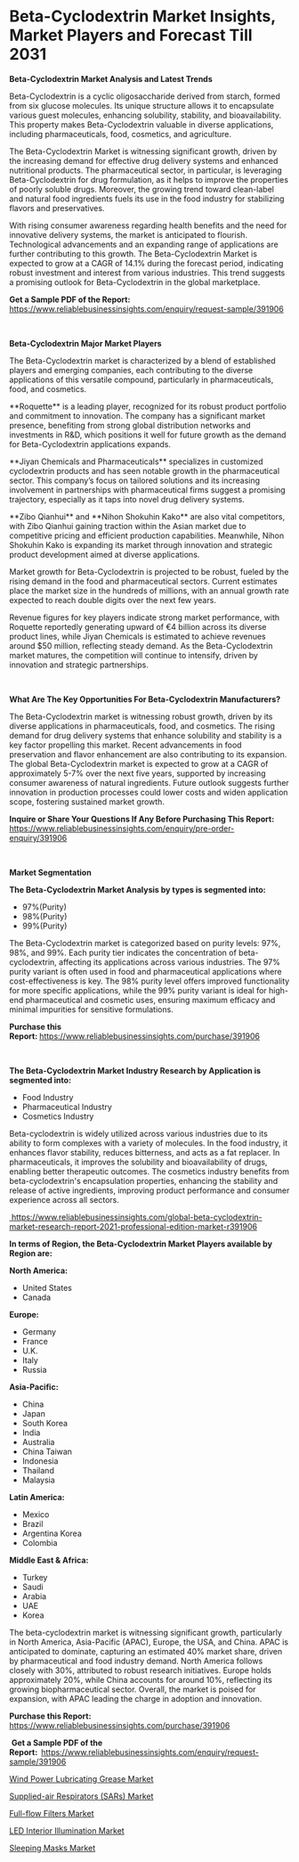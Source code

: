 <p><h1>Beta-Cyclodextrin Market Insights, Market Players and Forecast Till 2031</h1></p><p><strong>Beta-Cyclodextrin Market Analysis and Latest Trends</strong></p>
<p><p>Beta-Cyclodextrin is a cyclic oligosaccharide derived from starch, formed from six glucose molecules. Its unique structure allows it to encapsulate various guest molecules, enhancing solubility, stability, and bioavailability. This property makes Beta-Cyclodextrin valuable in diverse applications, including pharmaceuticals, food, cosmetics, and agriculture.</p><p>The Beta-Cyclodextrin Market is witnessing significant growth, driven by the increasing demand for effective drug delivery systems and enhanced nutritional products. The pharmaceutical sector, in particular, is leveraging Beta-Cyclodextrin for drug formulation, as it helps to improve the properties of poorly soluble drugs. Moreover, the growing trend toward clean-label and natural food ingredients fuels its use in the food industry for stabilizing flavors and preservatives.</p><p>With rising consumer awareness regarding health benefits and the need for innovative delivery systems, the market is anticipated to flourish. Technological advancements and an expanding range of applications are further contributing to this growth. The Beta-Cyclodextrin Market is expected to grow at a CAGR of 14.1% during the forecast period, indicating robust investment and interest from various industries. This trend suggests a promising outlook for Beta-Cyclodextrin in the global marketplace.</p></p>
<p><strong>Get a Sample PDF of the Report:&nbsp;</strong> <a href="https://www.reliablebusinessinsights.com/enquiry/request-sample/391906?utm_campaign=1686&utm_medium=2&utm_source=Github&utm_content=ia&utm_term=26102024&utm_id=beta-cyclodextrin">https://www.reliablebusinessinsights.com/enquiry/request-sample/391906</a></p>
<p>&nbsp;</p>
<p><strong>Beta-Cyclodextrin Major Market Players</strong></p>
<p><p>The Beta-Cyclodextrin market is characterized by a blend of established players and emerging companies, each contributing to the diverse applications of this versatile compound, particularly in pharmaceuticals, food, and cosmetics.</p><p>**Roquette** is a leading player, recognized for its robust product portfolio and commitment to innovation. The company has a significant market presence, benefiting from strong global distribution networks and investments in R&D, which positions it well for future growth as the demand for Beta-Cyclodextrin applications expands.</p><p>**Jiyan Chemicals and Pharmaceuticals** specializes in customized cyclodextrin products and has seen notable growth in the pharmaceutical sector. This company’s focus on tailored solutions and its increasing involvement in partnerships with pharmaceutical firms suggest a promising trajectory, especially as it taps into novel drug delivery systems.</p><p>**Zibo Qianhui** and **Nihon Shokuhin Kako** are also vital competitors, with Zibo Qianhui gaining traction within the Asian market due to competitive pricing and efficient production capabilities. Meanwhile, Nihon Shokuhin Kako is expanding its market through innovation and strategic product development aimed at diverse applications.</p><p>Market growth for Beta-Cyclodextrin is projected to be robust, fueled by the rising demand in the food and pharmaceutical sectors. Current estimates place the market size in the hundreds of millions, with an annual growth rate expected to reach double digits over the next few years.</p><p>Revenue figures for key players indicate strong market performance, with Roquette reportedly generating upward of €4 billion across its diverse product lines, while Jiyan Chemicals is estimated to achieve revenues around $50 million, reflecting steady demand. As the Beta-Cyclodextrin market matures, the competition will continue to intensify, driven by innovation and strategic partnerships.</p></p>
<p>&nbsp;</p>
<p><strong>What Are The Key Opportunities For Beta-Cyclodextrin Manufacturers?</strong></p>
<p><p>The Beta-Cyclodextrin market is witnessing robust growth, driven by its diverse applications in pharmaceuticals, food, and cosmetics. The rising demand for drug delivery systems that enhance solubility and stability is a key factor propelling this market. Recent advancements in food preservation and flavor enhancement are also contributing to its expansion. The global Beta-Cyclodextrin market is expected to grow at a CAGR of approximately 5-7% over the next five years, supported by increasing consumer awareness of natural ingredients. Future outlook suggests further innovation in production processes could lower costs and widen application scope, fostering sustained market growth.</p></p>
<p><strong>Inquire or Share Your Questions If Any Before Purchasing This Report:</strong> <a href="https://www.reliablebusinessinsights.com/enquiry/pre-order-enquiry/391906?utm_campaign=1686&utm_medium=2&utm_source=Github&utm_content=ia&utm_term=26102024&utm_id=beta-cyclodextrin">https://www.reliablebusinessinsights.com/enquiry/pre-order-enquiry/391906</a></p>
<p>&nbsp;</p>
<p><strong>Market Segmentation</strong></p>
<p><strong>The Beta-Cyclodextrin Market Analysis by types is segmented into:</strong></p>
<p><ul><li>97%(Purity)</li><li>98%(Purity)</li><li>99%(Purity)</li></ul></p>
<p><p>The Beta-Cyclodextrin market is categorized based on purity levels: 97%, 98%, and 99%. Each purity tier indicates the concentration of beta-cyclodextrin, affecting its applications across various industries. The 97% purity variant is often used in food and pharmaceutical applications where cost-effectiveness is key. The 98% purity level offers improved functionality for more specific applications, while the 99% purity variant is ideal for high-end pharmaceutical and cosmetic uses, ensuring maximum efficacy and minimal impurities for sensitive formulations.</p></p>
<p><strong>Purchase this Report:&nbsp;</strong><a href="https://www.reliablebusinessinsights.com/purchase/391906?utm_campaign=1686&utm_medium=2&utm_source=Github&utm_content=ia&utm_term=26102024&utm_id=beta-cyclodextrin">https://www.reliablebusinessinsights.com/purchase/391906</a></p>
<p>&nbsp;</p>
<p><strong>The Beta-Cyclodextrin Market Industry Research by Application is segmented into:</strong></p>
<p><ul><li>Food Industry</li><li>Pharmaceutical Industry</li><li>Cosmetics Industry</li></ul></p>
<p><p>Beta-cyclodextrin is widely utilized across various industries due to its ability to form complexes with a variety of molecules. In the food industry, it enhances flavor stability, reduces bitterness, and acts as a fat replacer. In pharmaceuticals, it improves the solubility and bioavailability of drugs, enabling better therapeutic outcomes. The cosmetics industry benefits from beta-cyclodextrin's encapsulation properties, enhancing the stability and release of active ingredients, improving product performance and consumer experience across all sectors.</p></p>
<p><a href="https://www.reliablebusinessinsights.com/global-beta-cyclodextrin-market-research-report-2021-professional-edition-market-r391906?utm_campaign=1686&utm_medium=2&utm_source=Github&utm_content=ia&utm_term=26102024&utm_id=beta-cyclodextrin">&nbsp;https://www.reliablebusinessinsights.com/global-beta-cyclodextrin-market-research-report-2021-professional-edition-market-r391906</a></p>
<p><strong>In terms of Region, the Beta-Cyclodextrin Market Players available by Region are:</strong></p>
<p>
    <p> <strong> North America: </strong>
        <ul>
            <li>United States</li>
            <li>Canada</li>
        </ul>
        </p> 
    <p> <strong> Europe: </strong>
        <ul>
            <li>Germany</li>
            <li>France</li>
            <li>U.K.</li>
            <li>Italy</li>
            <li>Russia</li>
        </ul>
        </p> 
    <p> <strong> Asia-Pacific: </strong>
        <ul>
            <li>China</li>
            <li>Japan</li>
            <li>South Korea</li>
            <li>India</li>
            <li>Australia</li>
            <li>China Taiwan</li>
            <li>Indonesia</li>
            <li>Thailand</li>
            <li>Malaysia</li>
        </ul>
        </p> 
    <p> <strong> Latin America: </strong>
        <ul>
            <li>Mexico</li>
            <li>Brazil</li>
            <li>Argentina Korea</li>
            <li>Colombia</li>
        </ul>
        </p> 
    <p> <strong> Middle East & Africa: </strong>
        <ul>
            <li>Turkey</li>
            <li>Saudi</li>
            <li>Arabia</li>
            <li>UAE</li>
            <li>Korea</li>
        </ul>
    </p>
    </p>
<p><p>The beta-cyclodextrin market is witnessing significant growth, particularly in North America, Asia-Pacific (APAC), Europe, the USA, and China. APAC is anticipated to dominate, capturing an estimated 40% market share, driven by pharmaceutical and food industry demand. North America follows closely with 30%, attributed to robust research initiatives. Europe holds approximately 20%, while China accounts for around 10%, reflecting its growing biopharmaceutical sector. Overall, the market is poised for expansion, with APAC leading the charge in adoption and innovation.</p></p>
<p><strong>Purchase this Report: </strong><a href="https://www.reliablebusinessinsights.com/purchase/391906?utm_campaign=1686&utm_medium=2&utm_source=Github&utm_content=ia&utm_term=26102024&utm_id=beta-cyclodextrin">https://www.reliablebusinessinsights.com/purchase/391906</a></p>
<p>&nbsp;<strong>Get a Sample PDF of the Report:&nbsp;&nbsp;</strong><a href="https://www.reliablebusinessinsights.com/enquiry/request-sample/391906?utm_campaign=1686&utm_medium=2&utm_source=Github&utm_content=ia&utm_term=26102024&utm_id=beta-cyclodextrin">https://www.reliablebusinessinsights.com/enquiry/request-sample/391906</a></p>
<p><strong></strong></p>
<p><p><a href="https://www.linkedin.com/pulse/top-trends-transforming-wind-power-lubricating-grease-kbtdc?utm_campaign=1686&utm_medium=2&utm_source=Github&utm_content=ia&utm_term=26102024&utm_id=beta-cyclodextrin">Wind Power Lubricating Grease Market</a></p><p><a href="https://www.linkedin.com/pulse/insights-supplied-air-respirators-sars-industry-market-financial-gfp1c?utm_campaign=1686&utm_medium=2&utm_source=Github&utm_content=ia&utm_term=26102024&utm_id=beta-cyclodextrin">Supplied-air Respirators (SARs) Market</a></p><p><a href="https://www.linkedin.com/pulse/key-drivers-full-flow-filters-market-trends-future-outlook-2024-2031-wgs2c?utm_campaign=1686&utm_medium=2&utm_source=Github&utm_content=ia&utm_term=26102024&utm_id=beta-cyclodextrin">Full-flow Filters Market</a></p><p><a href="https://www.linkedin.com/pulse/led-interior-illumination-market-opportunities-emerging-e33sc?utm_campaign=1686&utm_medium=2&utm_source=Github&utm_content=ia&utm_term=26102024&utm_id=beta-cyclodextrin">LED Interior Illumination Market</a></p><p><a href="https://www.linkedin.com/pulse/sleeping-masks-market-research-report-forecast-growth-prospects-xti3f?utm_campaign=1686&utm_medium=2&utm_source=Github&utm_content=ia&utm_term=26102024&utm_id=beta-cyclodextrin">Sleeping Masks Market</a></p></p>